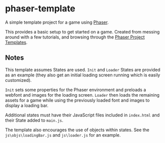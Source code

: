 phaser-template
===============

A simple template project for a game using [Phaser](http://phaser.io).

This provides a basic setup to get started on a game. Created from messing around with a few tutorials, and browsing through the [Phaser Project Templates](https://github.com/photonstorm/phaser/tree/master/resources/Project%20Templates).

Notes
-----

This template assumes States are used. `Init` and `Loader` States are provided as an example (they also get an initial loading screen running which is easily customized).

`Init` sets some properties for the Phaser environment and preloads a webfont and images for the loading screen. `Loader` then loads the remaining assets for a game while using the previously loaded font and images to display a loading bar.

Additional states must have their JavaScript files included in `index.html` and their State added to `main.js`.

The template also encourages the use of objects within states. See the `js\objs\loadingBar.js` and `js\loader.js` for an example.
